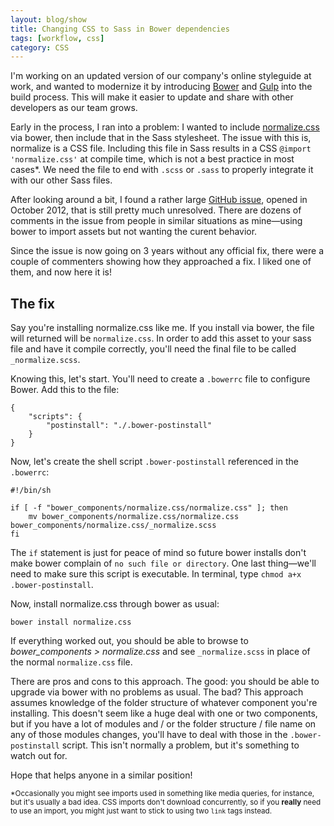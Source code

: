 ```yaml
---
layout: blog/show
title: Changing CSS to Sass in Bower dependencies
tags: [workflow, css]
category: CSS
---
```

I'm working on an updated version of our company's online styleguide at work, and wanted to modernize it by introducing [Bower](//bower.io/) and [Gulp](//gulpjs.com) into the build process. This will make it easier to update and share with other developers as our team grows.

Early in the process, I ran into a problem: I wanted to include [normalize.css](necolas.github.com/normalize.css/) via bower, then include that in the Sass stylesheet. The issue with this is, normalize is a CSS file. Including this file in Sass results in a CSS `@import 'normalize.css'` at compile time, which is not a best practice in most cases\*. We need the file to end with `.scss` or `.sass` to properly integrate it with our other Sass files.

After looking around a bit, I found a rather large [GitHub issue](https://github.com/sass/sass/issues/556), opened in October 2012, that is still pretty much unresolved. There are dozens of comments in the issue from people in similar situations as mine—using bower to import assets but not wanting the curent behavior.

Since the issue is now going on 3 years without any official fix, there were a couple of commenters showing how they approached a fix. I liked one of them, and now here it is!

## The fix

Say you're installing normalize.css like me. If you install via bower, the file will returned will be `normalize.css`. In order to add this asset to your sass file and have it compile correctly, you'll need the final file to be called `_normalize.scss`.

Knowing this, let's start. You'll need to create a `.bowerrc` file to configure Bower. Add this to the file:

~~~
{
    "scripts": {
        "postinstall": "./.bower-postinstall"
    }
}
~~~

Now, let's create the shell script `.bower-postinstall` referenced in the `.bowerrc`:

~~~
#!/bin/sh

if [ -f "bower_components/normalize.css/normalize.css" ]; then
	mv bower_components/normalize.css/normalize.css bower_components/normalize.css/_normalize.scss
fi
~~~

The `if` statement is just for peace of mind so future bower installs don't make bower complain of `no such file or directory`. One last thing—we'll need to make sure this script is executable. In terminal, type `chmod a+x .bower-postinstall`.

Now, install normalize.css through bower as usual:

~~~
bower install normalize.css
~~~

If everything worked out, you should be able to browse to *bower_components > normalize.css* and see `_normalize.scss` in place of the normal `normalize.css` file.

There are pros and cons to this approach. The good: you should be able to upgrade via bower with no problems as usual. The bad? This approach assumes knowledge of the folder structure of whatever component you're installing. This doesn't seem like a huge deal with one or two components, but if you have a lot of modules and / or the folder structure / file name on any of those modules changes, you'll have to deal with those in the `.bower-postinstall` script. This isn't normally a problem, but it's something to watch out for.

Hope that helps anyone in a similar position!

<small>*Occasionally you might see imports used in something like media queries, for instance, but it's usually a bad idea. CSS imports don't download concurrently, so if you **really** need to use an import, you might just want to stick to using two `link` tags instead.</small>

